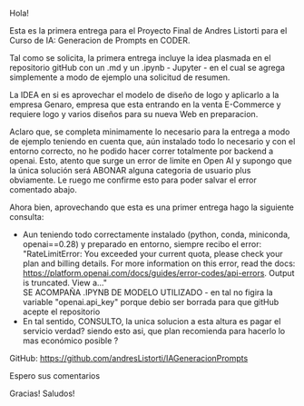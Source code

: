 Hola!

Esta es la primera entrega para el Proyecto Final de Andres Listorti para el Curso de IA: Generacion de Prompts en CODER.

Tal como se solicita, la primera entrega incluye la idea plasmada en el repositorio gitHub con un .md y un .ipynb - Jupyter - en el cual se agrega simplemente a modo de ejemplo una solicitud de resumen.

La IDEA en si es aprovechar el modelo de diseño de logo y aplicarlo a la empresa Genaro, empresa que esta entrando en la venta E-Commerce y requiere logo y varios diseños para su nueva Web en preparacion.

Aclaro que, se completa minimamente lo necesario para la entrega a modo de ejemplo teniendo en cuenta que, aún instalado todo lo necesario y con el entorno correcto, no he podido hacer correr totalmente por backend a openai. Esto, atento que surge un error de limite en Open AI y supongo que la única solución será ABONAR alguna categoria de usuario plus obviamente. Le ruego me confirme esto para poder salvar el error comentado abajo.

Ahora bien, aprovechando que esta es una primer entrega hago la siguiente consulta:
 - Aun teniendo todo correctamente instalado (python, conda, miniconda, openai==0.28) y preparado en entorno, siempre recibo el error: "RateLimitError: You exceeded your current quota, please check your plan and billing details. For more information on this error, read the docs: https://platform.openai.com/docs/guides/error-codes/api-errors.
Output is truncated. View a..."   
SE ACOMPAÑA .IPYNB DE MODELO UTILIZADO - en tal no figira la variable "openai.api_key" porque debio ser borrada para que gitHub acepte el repositorio
 - En tal sentido, CONSULTO, la unica solucion a esta altura es pagar el servicio verdad? siendo esto asi, que plan recomienda para hacerlo lo mas económico posible ?


GitHub: https://github.com/andresListorti/IAGeneracionPrompts

Espero sus comentarios

Gracias!
Saludos!